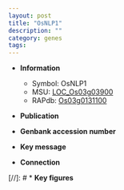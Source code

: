 ```yaml
---
layout: post
title: "OsNLP1"
description: ""
category: genes
tags: 
---
```


* **Information**  
    + Symbol: OsNLP1  
    + MSU: [LOC_Os03g03900](http://rice.uga.edu/cgi-bin/ORF_infopage.cgi?orf=LOC_Os03g03900)  
    + RAPdb: [Os03g0131100](http://rapdb.dna.affrc.go.jp/viewer/gbrowse_details/irgsp1?name=Os03g0131100)  

* **Publication**  

* **Genbank accession number**  

* **Key message**  

* **Connection**  

[//]: # * **Key figures**  



